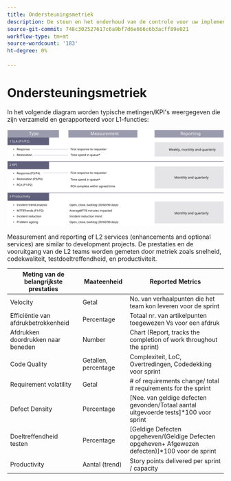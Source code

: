 ```yaml
---
title: Ondersteuningsmetriek
description: De steun en het onderhoud van de controle voor uw implementatie van de Handel van de Adobe gebruikend gemeenschappelijke metriek.
source-git-commit: 748c302527617c6a9bf7d6e666c6b3acff89e021
workflow-type: tm+mt
source-wordcount: '183'
ht-degree: 0%

---
```



# Ondersteuningsmetriek

In het volgende diagram worden typische metingen/KPI&#39;s weergegeven die zijn verzameld en gerapporteerd voor L1-functies:

![Diagram showing SLA metrics](../../assets/playbooks/sla-metrics.svg)

Measurement and reporting of L2 services (enhancements and optional services) are similar to development projects. De prestaties en de vooruitgang van de L2 teams worden gemeten door metriek zoals snelheid, codekwaliteit, testdoeltreffendheid, en productiviteit.

| Meting van de belangrijkste prestaties | Maateenheid | Reported Metrics |
|------------------------------|---------------------|------------------------------------------------------------------------------------|
| Velocity | Getal | No. van verhaalpunten die het team kon leveren voor de sprint |
| Efficiëntie van afdrukbetrokkenheid | Percentage | Totaal nr. van artikelpunten toegewezen Vs voor een afdruk |
| Afdrukken doordrukken naar beneden | Number | Chart (Report, tracks the completion of work throughout the sprint) |
| Code Quality | Getallen, percentage | Complexiteit, LoC, Overtredingen, Codedekking voor sprint |
| Requirement volatility | Getal | # of requirements change/ total # requirements for the sprint |
| Defect Density | Percentage | [Nee. van geldige defecten gevonden/Totaal aantal uitgevoerde tests]*100 voor sprint |
| Doeltreffendheid testen | Percentage | [Geldige Defecten opgeheven/(Geldige Defecten opgeheven+ Afgewezen defecten)]*100 voor de sprint |
| Productivity | Aantal (trend) | Story points delivered per sprint / capacity |